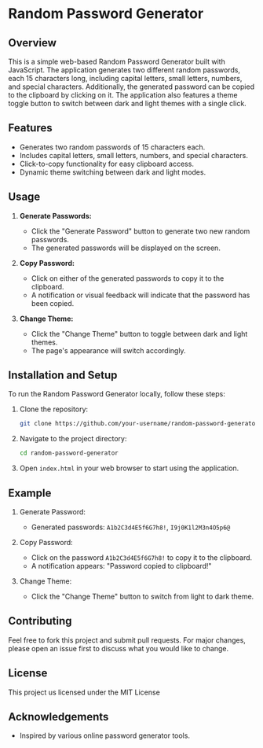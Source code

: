 # Random Password Generator

## Overview

This is a simple web-based Random Password Generator built with JavaScript. The application generates two different random passwords, each 15 characters long, including capital letters, small letters, numbers, and special characters. Additionally, the generated password can be copied to the clipboard by clicking on it. The application also features a theme toggle button to switch between dark and light themes with a single click.

## Features

- Generates two random passwords of 15 characters each.
- Includes capital letters, small letters, numbers, and special characters.
- Click-to-copy functionality for easy clipboard access.
- Dynamic theme switching between dark and light modes.

## Usage

1. **Generate Passwords:**
   - Click the "Generate Password" button to generate two new random passwords.
   - The generated passwords will be displayed on the screen.

2. **Copy Password:**
   - Click on either of the generated passwords to copy it to the clipboard.
   - A notification or visual feedback will indicate that the password has been copied.

3. **Change Theme:**
   - Click the "Change Theme" button to toggle between dark and light themes.
   - The page's appearance will switch accordingly.

## Installation and Setup

To run the Random Password Generator locally, follow these steps:

1. Clone the repository:
   ```bash
   git clone https://github.com/your-username/random-password-generator.git

2. Navigate to the project directory:
    ```bash
    cd random-password-generator

3. Open `index.html` in your web browser to start using the application.

## Example

1. Generate Password:
    - Generated passwords: `A1b2C3d4E5f6G7h8!`, `I9j0K1l2M3n4O5p6@`

2. Copy Password:
    - Click on the password `A1b2C3d4E5f6G7h8!` to copy it to the clipboard.
    - A notification appears: "Password copied to clipboard!"

3. Change Theme:
    - Click the "Change Theme" button to switch from light to dark theme.

## Contributing

Feel free to fork this project and submit pull requests. For major changes, please open an issue first to discuss what you would like to change.

## License

This project us licensed under the MIT License


## Acknowledgements

- Inspired by various online password generator tools.


